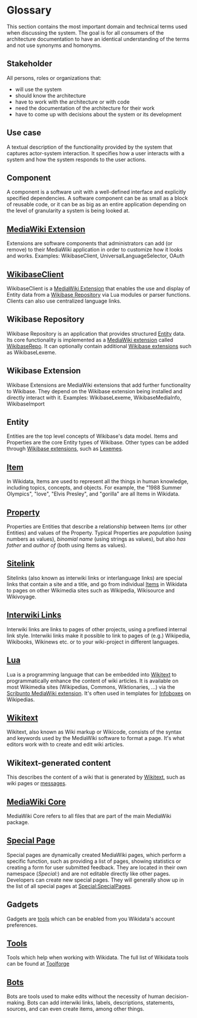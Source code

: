 # Glossary

This section contains the most important domain and technical terms used when discussing the system.
The goal is for all consumers of the architecture documentation to have an identical understanding of the terms and not use synonyms and homonyms.

## Stakeholder

All persons, roles or organizations that:

- will use the system
- should know the architecture
- have to work with the architecture or with code
- need the documentation of the architecture for their work
- have to come up with decisions about the system or its development

## Use case

A textual description of the functionality provided by the system that captures actor-system interaction. It specifies how a user interacts with a system and how the system responds to the user actions.

## Component

A component is a software unit with a well-defined interface and explicitly specified dependencies. A software component can be as small as a block of reusable code, or it can be as big as an entire application depending on the level of granularity a system is being looked at.

## [MediaWiki Extension](https://www.mediawiki.org/wiki/Manual:Extensions)

Extensions are software components that administrators can add (or remove) to their MediaWiki application in order to customize how it looks and works.
Examples: WikibaseClient, UniversalLanguageSelector, OAuth

## [WikibaseClient](https://www.mediawiki.org/wiki/Extension:Wikibase_Client)

WikibaseClient is a [MediaWiki Extension](#mediawiki-extension) that enables the use and display of Entity data from a [Wikibase Repository](#wikibase-repository) via Lua modules or parser functions. Clients can also use centralized language links.

## Wikibase Repository

Wikibase Repository is an application that provides structured [Entity](#entity) data. Its core functionality is implemented as a [MediaWiki extension](#mediawiki-extension) called [WikibaseRepo](https://www.mediawiki.org/wiki/Extension:Wikibase_Repository). It can optionally contain additional [Wikibase extensions](#wikibase-extension) such as WikibaseLexeme.

## Wikibase Extension

Wikibase Extensions are MediaWiki extensions that add further functionality to Wikibase. They depend on the Wikibase extension being installed and directly interact with it.
Examples: WikibaseLexeme, WikibaseMediaInfo, WikibaseImport

## Entity

Entities are the top level concepts of Wikibase's data model. Items and Properties are the core Entity types of Wikibase. Other types can be added through [Wikibase extensions](#wikibase-extension), such as [Lexemes](https://www.mediawiki.org/wiki/Extension:WikibaseLexeme/Data_Model#Lexeme).

## [Item](https://www.wikidata.org/wiki/Help:Items)

In Wikidata, Items are used to represent all the things in human knowledge, including topics, concepts, and objects. For example, the "1988 Summer Olympics", "love", "Elvis Presley", and "gorilla" are all Items in Wikidata.

## [Property](https://www.wikidata.org/wiki/Help:Properties)

Properties are Entities that describe a relationship between Items (or other Entities) and values of the Property. Typical Properties are _population_ (using numbers as values), _binomial name_ (using strings as values), but also _has father_ and _author of_ (both using Items as values).

## [Sitelink](https://www.wikidata.org/wiki/Help:Sitelinks)

Sitelinks (also known as interwiki links or interlanguage links) are special links that contain a site and a title, and go from individual [Items](#item) in Wikidata to pages on other Wikimedia sites such as Wikipedia, Wikisource and Wikivoyage.

## [Interwiki Links](https://www.mediawiki.org/wiki/Manual:Interwiki)

Interwiki links are links to pages of other projects, using a prefixed internal link style.
Interwiki links make it possible to link to pages of (e.g.) Wikipedia, Wikibooks, Wikinews etc. or to your wiki-project in different languages.

## [Lua](https://en.wikipedia.org/wiki/Wikipedia:Lua)

Lua is a programming language that can be embedded into [Wikitext](https://www.mediawiki.org/wiki/Wikitext) to programmatically enhance the content of wiki articles. It is available on most Wikimedia sites (Wikipedias, Commons, Wiktionaries, ...) via the [Scribunto MediaWiki extension](https://www.mediawiki.org/wiki/Extension:Scribunto). It's often used in templates for [Infoboxes](https://en.wikipedia.org/wiki/Help:Infobox) on Wikipedias.

## [Wikitext](https://en.wikipedia.org/wiki/Help:Wikitext)

Wikitext, also known as Wiki markup or Wikicode, consists of the syntax and keywords used by the MediaWiki software to format a page. It's what editors work with to create and edit wiki articles.

## Wikitext-generated content

This describes the content of a wiki that is generated by [Wikitext](#wikitext), such as wiki pages or [messages](https://www.mediawiki.org/wiki/Help:System_message).

## [MediaWiki Core](https://www.mediawiki.org/wiki/Core)

MediaWiki Core refers to all files that are part of the main MediaWiki package.

## [Special Page](https://www.mediawiki.org/wiki/Manual:Special_pages)

Special pages are dynamically created MediaWiki pages, which perform a specific function, such as providing a list of pages, showing statistics or creating a form for user submitted feedback. They are located in their own namespace (_Special:_) and are not editable directly like other pages.  Developers can create new special pages. They will generally show up in the list of all special pages at [Special:SpecialPages](https://www.wikidata.org/wiki/Special:SpecialPages).

## Gadgets

Gadgets are [tools](#tools) which can be enabled from you Wikidata's account preferences.

## [Tools](https://www.wikidata.org/wiki/Wikidata:Tools)

Tools which help when working with Wikidata. The full list of Wikidata tools can be found at [Toolforge](https://hay.toolforge.org/directory/#/search/wikidata)

## [Bots](https://www.wikidata.org/wiki/Wikidata:Bots)

 Bots are tools used to make edits without the necessity of human decision-making. Bots can add interwiki links, labels, descriptions, statements, sources, and can even create items, among other things.
